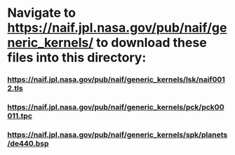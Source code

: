 # Navigate to https://naif.jpl.nasa.gov/pub/naif/generic_kernels/ to download these files into this directory:

### https://naif.jpl.nasa.gov/pub/naif/generic_kernels/lsk/naif0012.tls
### https://naif.jpl.nasa.gov/pub/naif/generic_kernels/pck/pck00011.tpc
### https://naif.jpl.nasa.gov/pub/naif/generic_kernels/spk/planets/de440.bsp
